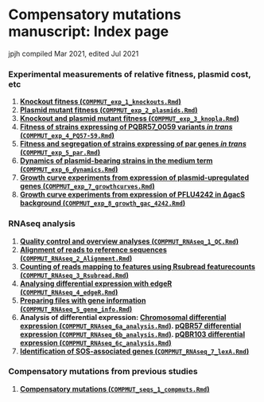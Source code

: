 Compensatory mutations manuscript: Index page
================
jpjh
compiled Mar 2021, edited Jul 2021

### Experimental measurements of relative fitness, plasmid cost, etc

1.  **[Knockout fitness
    (`COMPMUT_exp_1_knockouts.Rmd`)](COMPMUT_exp_1_knockouts.md)**
2.  **[Plasmid mutant fitness
    (`COMPMUT_exp_2_plasmids.Rmd`)](COMPMUT_exp_2_plasmids.md)**
3.  **[Knockout and plasmid mutant fitness
    (`COMPMUT_exp_3_knopla.Rmd`)](COMPMUT_exp_3_knopla.md)**
4.  **[Fitness of strains expressing of PQBR57\_0059 variants *in trans*
    (`COMPMUT_exp_4_PQ57-59.Rmd`)](COMPMUT_exp_4_PQ57-59.md)**
5.  **[Fitness and segregation of strains expressing of par genes *in
    trans* (`COMPMUT_exp_5_par.Rmd`)](COMPMUT_exp_5_par.md)**
6.  **[Dynamics of plasmid-bearing strains in the medium term
    (`COMPMUT_exp_6_dynamics.Rmd`)](COMPMUT_exp_6_dynamics.md)**
7.  **[Growth curve experiments from expression of plasmid-upregulated
    genes
    (`COMPMUT_exp_7_growthcurves.Rmd`)](COMPMUT_exp_7_growthcurves.md)**
8.  **[Growth curve experiments from expression of PFLU4242 in ∆gacS
    background
    (`COMPMUT_exp_8_growth_gac_4242.Rmd`)](COMPMUT_exp_8_growth_gac_4242.md)**

### RNAseq analysis

1.  **[Quality control and overview analyses
    (`COMPMUT_RNAseq_1_QC.Rmd`)](COMPMUT_RNAseq_1_QC.md)**
2.  **[Alignment of reads to reference sequences
    (`COMPMUT_RNAseq_2_Alignment.Rmd`)](COMPMUT_RNAseq_2_Alignment.md)**
3.  **[Counting of reads mapping to features using Rsubread
    featurecounts
    (`COMPMUT_RNAseq_3_Rsubread.Rmd`)](COMPMUT_RNAseq_3_Rsubread.md)**
4.  **[Analysing differential expression with edgeR
    (`COMPMUT_RNAseq_4_edgeR.Rmd`)](COMPMUT_RNAseq_4_edgeR.md)**
5.  **[Preparing files with gene information
    (`COMPMUT_RNAseq_5_gene_info.Rmd`)](COMPMUT_RNAseq_5_gene_info.md)**
6.  **Analysis of differential expression: [Chromosomal differential
    expression
    (`COMPMUT_RNAseq_6a_analysis.Rmd`)](COMPMUT_RNAseq_6a_analysis.md).
    [pQBR57 differential expression
    (`COMPMUT_RNAseq_6b_analysis.Rmd`)](COMPMUT_RNAseq_6b_analysis.md).
    [pQBR103 differential expression
    (`COMPMUT_RNAseq_6c_analysis.Rmd`)](COMPMUT_RNAseq_6c_analysis.md)**
7.  **[Identification of SOS-associated genes
    (`COMPMUT_RNAseq_7_lexA.Rmd`)](COMPMUT_RNAseq_7_lexA.md)**

### Compensatory mutations from previous studies

1.  **[Compensatory mutations
    (`COMPMUT_seqs_1_compmuts.Rmd`)](COMPMUT_seqs_1_compmuts.md)**
